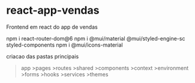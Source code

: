 # react-app-vendas
Frontend em react do app de vendas

npm i react-router-dom@6
npm i @mui/material @mui/styled-engine-sc styled-components
npm i @mui/icons-material

criacao das pastas principais
>app
    >pages
    >routes
    >shared
        >components
        >context
        >environment
        >forms
        >hooks
        >services
        >themes

